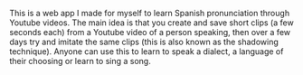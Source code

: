 This is a web app I made for myself to learn Spanish pronunciation through Youtube videos. The main idea is that you create and save short clips (a few seconds each) from a Youtube video of a person speaking, then over a few days try and imitate the same clips (this is also known as the shadowing technique). Anyone can use this to learn to speak a dialect, a language of their choosing or learn to sing a song.
